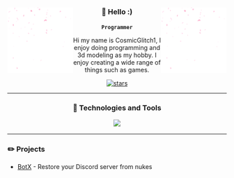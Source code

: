 <div align="center">

<img align="right" src="images/flakes.gif" width="30%" height="30%">
<img align="left" src="images/flakes.gif" width="30%" height="30%">

### 👋 Hello :)

**`Programmer`**

Hi my name is CosmicGlitch1, I enjoy doing programming and 3d modeling as my hobby. I enjoy creating a wide range of things such as games.

<p>
    <a href="https://github.com/cosmicglitch1?tab=repositories">
        <img alt="stars" title="Total stars on GitHub" src="https://custom-icon-badges.demolab.com/github/stars/CosmicGlitch1?color=22526b&style=for-the-badge&labelColor=488207&logo=star"/>
    </a>
</p>

</div>

---

<div align="center">

### 🧰 Technologies and Tools

<a>
    <img src="https://skillicons.dev/icons?i=blender,bash,docker,git,github,vscode,js,nodejs,express,html,css,mongodb,linux,discordjs,python,typescript"/>
</a>

</div>

---

### ✏️ Projects
- [BotX](https://github.com/cosmicglitch1/Restoration) - Restore your Discord server from nukes
